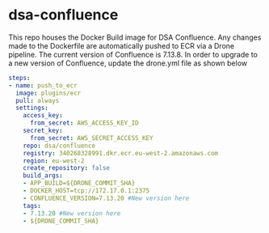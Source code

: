 # dsa-confluence

This repo houses the Docker Build image for DSA Confluence. Any changes made to the Dockerfile are automatically pushed to ECR via a Drone pipeline.
The current version of Confluence is 7.13.8.
In order to upgrade to a new version of Confluence, update the drone.yml file as shown below
```yaml
steps:  
- name: push_to_ecr
  image: plugins/ecr
  pull: always
  settings:
    access_key:
      from_secret: AWS_ACCESS_KEY_ID
    secret_key:
      from_secret: AWS_SECRET_ACCESS_KEY
    repo: dsa/confluence
    registry: 340268328991.dkr.ecr.eu-west-2.amazonaws.com
    region: eu-west-2
    create_repository: false
    build_args:
    - APP_BUILD=${DRONE_COMMIT_SHA}
    - DOCKER_HOST=tcp://172.17.0.1:2375
    - CONFLUENCE_VERSION=7.13.20 #New version here 
    tags:
    - 7.13.20 #New version here 
    - ${DRONE_COMMIT_SHA}

```

